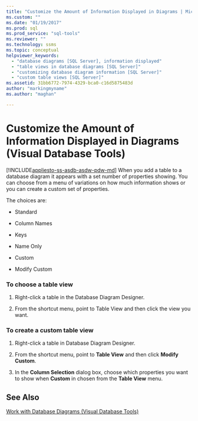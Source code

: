 ```yaml
---
title: "Customize the Amount of Information Displayed in Diagrams | Microsoft Docs"
ms.custom: ""
ms.date: "01/19/2017"
ms.prod: sql
ms.prod_service: "sql-tools"
ms.reviewer: ""
ms.technology: ssms
ms.topic: conceptual
helpviewer_keywords: 
  - "database diagrams [SQL Server], information displayed"
  - "table views in database diagrams [SQL Server]"
  - "customizing database diagram information [SQL Server]"
  - "custom table views [SQL Server]"
ms.assetid: 31bb6772-7974-4329-bca0-c16d5875483d
author: "markingmyname"
ms.author: "maghan"

---
```

# Customize the Amount of Information Displayed in Diagrams (Visual Database Tools)
[!INCLUDE[appliesto-ss-asdb-asdw-pdw-md](../../includes/appliesto-ss-asdb-asdw-pdw-md.md)]
When you add a table to a database diagram it appears with a set number of properties showing. You can choose from a menu of variations on how much information shows or you can create a custom set of properties.  
  
The choices are:  
  
-   Standard  
  
-   Column Names  
  
-   Keys  
  
-   Name Only  
  
-   Custom  
  
-   Modify Custom  
  
### To choose a table view  
  
1.  Right-click a table in the Database Diagram Designer.  
  
2.  From the shortcut menu, point to Table View and then click the view you want.  
  
### To create a custom table view  
  
1.  Right-click a table in Database Diagram Designer.  
  
2.  From the shortcut menu, point to **Table View** and then click **Modify Custom**.  
  
3.  In the **Column Selection** dialog box, choose which properties you want to show when **Custom** in chosen from the **Table View** menu.  
  
## See Also  
[Work with Database Diagrams &#40;Visual Database Tools&#41;](../../ssms/visual-db-tools/work-with-database-diagrams-visual-database-tools.md)  
  
